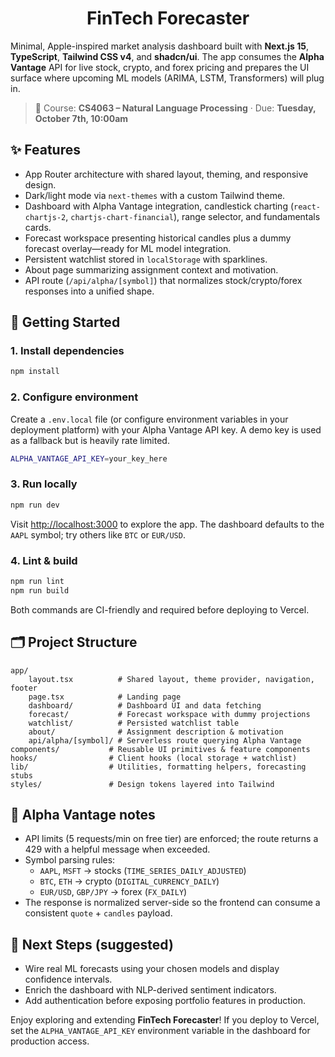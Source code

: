 <h1 align="center">FinTech Forecaster</h1>

Minimal, Apple-inspired market analysis dashboard built with **Next.js 15**, **TypeScript**, **Tailwind CSS v4**, and **shadcn/ui**. The app consumes the **Alpha Vantage** API for live stock, crypto, and forex pricing and prepares the UI surface where upcoming ML models (ARIMA, LSTM, Transformers) will plug in.

> 📌 Course: **CS4063 – Natural Language Processing** · Due: **Tuesday, October 7th, 10:00am**

## ✨ Features

- App Router architecture with shared layout, theming, and responsive design.
- Dark/light mode via `next-themes` with a custom Tailwind theme.
- Dashboard with Alpha Vantage integration, candlestick charting (`react-chartjs-2`, `chartjs-chart-financial`), range selector, and fundamentals cards.
- Forecast workspace presenting historical candles plus a dummy forecast overlay—ready for ML model integration.
- Persistent watchlist stored in `localStorage` with sparklines.
- About page summarizing assignment context and motivation.
- API route (`/api/alpha/[symbol]`) that normalizes stock/crypto/forex responses into a unified shape.

## 🚀 Getting Started

### 1. Install dependencies

```bash
npm install
```

### 2. Configure environment

Create a `.env.local` file (or configure environment variables in your deployment platform) with your Alpha Vantage API key. A demo key is used as a fallback but is heavily rate limited.

```bash
ALPHA_VANTAGE_API_KEY=your_key_here
```

### 3. Run locally

```bash
npm run dev
```

Visit [http://localhost:3000](http://localhost:3000) to explore the app. The dashboard defaults to the `AAPL` symbol; try others like `BTC` or `EUR/USD`.

### 4. Lint & build

```bash
npm run lint
npm run build
```

Both commands are CI-friendly and required before deploying to Vercel.

## 🗂️ Project Structure

```
app/
	layout.tsx          # Shared layout, theme provider, navigation, footer
	page.tsx            # Landing page
	dashboard/          # Dashboard UI and data fetching
	forecast/           # Forecast workspace with dummy projections
	watchlist/          # Persisted watchlist table
	about/              # Assignment description & motivation
	api/alpha/[symbol]/ # Serverless route querying Alpha Vantage
components/           # Reusable UI primitives & feature components
hooks/                # Client hooks (local storage + watchlist)
lib/                  # Utilities, formatting helpers, forecasting stubs
styles/               # Design tokens layered into Tailwind
```

## 🔌 Alpha Vantage notes

- API limits (5 requests/min on free tier) are enforced; the route returns a 429 with a helpful message when exceeded.
- Symbol parsing rules:
  - `AAPL`, `MSFT` → stocks (`TIME_SERIES_DAILY_ADJUSTED`)
  - `BTC`, `ETH` → crypto (`DIGITAL_CURRENCY_DAILY`)
  - `EUR/USD`, `GBP/JPY` → forex (`FX_DAILY`)
- The response is normalized server-side so the frontend can consume a consistent `quote` + `candles` payload.

## 🧭 Next Steps (suggested)

- Wire real ML forecasts using your chosen models and display confidence intervals.
- Enrich the dashboard with NLP-derived sentiment indicators.
- Add authentication before exposing portfolio features in production.

Enjoy exploring and extending **FinTech Forecaster**! If you deploy to Vercel, set the `ALPHA_VANTAGE_API_KEY` environment variable in the dashboard for production access.
